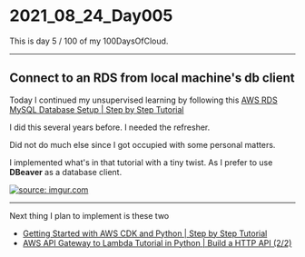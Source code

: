 # 2021_08_24_Day005

This is day 5 / 100 of my 100DaysOfCloud.

---
## Connect to an RDS from local machine's db client
Today I continued my unsupervised learning by following this [AWS RDS MySQL Database Setup | Step by Step Tutorial](https://www.youtube.com/watch?v=Ng_zi11N4_c)

I did this several years before. I needed the refresher.

Did not do much else since I got occupied with some personal matters.

I implemented what's in that tutorial with a tiny twist. As I prefer to use **DBeaver** as a database client.

<a href="https://imgur.com/OGDBrnu"><img src="https://i.imgur.com/OGDBrnu.png" title="source: imgur.com" /></a>

---
Next thing I plan to implement is these two
- [Getting Started with AWS CDK and Python | Step by Step Tutorial
](https://www.youtube.com/watch?v=I2cXlYYoQqQ)
- [AWS API Gateway to Lambda Tutorial in Python | Build a HTTP API (2/2)](https://www.youtube.com/watch?v=M91vXdjve7A)